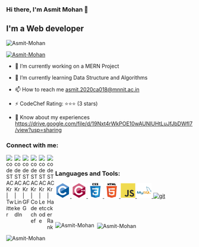### Hi there, I'm Asmit Mohan 👋 

## I'm a Web developer

<p align="left"> <img src="https://komarev.com/ghpvc/?username=Asmit-Mohan&label=Profile%20views&color=0e75b6&style=flat" alt="Asmit-Mohan" /> </p>

<p align="left"> <a href="https://github.com/ryo-ma/github-profile-trophy"><img src="https://github-profile-trophy.vercel.app/?username=Asmit-Mohan" alt="Asmit-Mohan" /></a> </p>

 - 🔭 I’m currently working on a MERN Project

 - 🌱 I’m currently learning Data Structure and Algorithms

 - 📫 How to reach me asmit.2020ca018@mnnit.ac.in

 - ⚡ CodeChef Rating: ⭐⭐⭐ (3 stars)

 - 📄 Know about my experiences https://drive.google.com/file/d/19Nxt4rWkPOE10wAUNlUHtLuJfJbDWfI7/view?usp=sharing

### Connect with me:

[<img align="left" alt="codeSTACKr | Twitter" width="22px" src="https://cdn.jsdelivr.net/npm/simple-icons@v3/icons/twitter.svg" />][twitter]
[<img align="left" alt="codeSTACKr | LinkedIn" width="22px" src="https://cdn.jsdelivr.net/npm/simple-icons@v3/icons/linkedin.svg" />][linkedin]
[<img align="left" alt="codeSTACKr | GFG" width="22px" src="https://cdn.jsdelivr.net/npm/simple-icons@3.0.1/icons/geeksforgeeks.svg" />][GFG]
[<img align="left" alt="codeSTACKr | Codechef" width="22px" src="https://cdn.jsdelivr.net/npm/simple-icons@3.1.0/icons/codechef.svg" />][Codechef]
[<img align="left" alt="codeSTACKr | Leetcode" width="22px" src="https://cdn.jsdelivr.net/npm/simple-icons@3.0.1/icons/leetcode.svg" />][Leetcode]
[<img align="left" alt="codeSTACKr | HackerRank" width="22px" src="https://cdn.jsdelivr.net/npm/simple-icons@3.0.1/icons/hackerrank.svg" />][HackerRank]

<br />

### Languages and Tools:

<p align="left"> 
<a href="#" target="_blank"> 
<img src="https://raw.githubusercontent.com/devicons/devicon/master/icons/c/c-original.svg" alt="c" width="40" height="40"/> 
</a> 
 
<a href="#" target="_blank"> 
<img src="https://raw.githubusercontent.com/devicons/devicon/master/icons/cplusplus/cplusplus-original.svg" alt="cplusplus" width="40" height="40"/> 
</a>
 
 <a href="#" target="_blank">
 <img src="https://raw.githubusercontent.com/devicons/devicon/master/icons/css3/css3-original-wordmark.svg" alt="css3" width="40" height="40"/> 
 </a> 
 
<a href="#" target="_blank"> 
<img src="https://raw.githubusercontent.com/devicons/devicon/master/icons/html5/html5-original-wordmark.svg" alt="html5" width="40" height="40"/> 
</a> 
 
 <a href="#" target="_blank">
 <img src="https://raw.githubusercontent.com/devicons/devicon/master/icons/javascript/javascript-original.svg" alt="javascript" width="40" height="40"/>
 </a>
 
<a href="#" target="_blank">
<img src="https://raw.githubusercontent.com/devicons/devicon/master/icons/mysql/mysql-original-wordmark.svg" alt="mysql" width="40" height="40"/>
</a>
 
 <a href="#" target="_blank">
 <img src="https://www.vectorlogo.zone/logos/git-scm/git-scm-icon.svg" alt="git" width="40" height="40"/>
 </a>
 
</p>
<br />
<br />

<p>
<img align="left" src="https://github-readme-stats.vercel.app/api/top-langs?username=Asmit-Mohan&show_icons=true&locale=en&layout=compact" alt="Asmit-Mohan" />
</p>

<p>&nbsp;
<img align="center" src="https://github-readme-stats.vercel.app/api?username=Asmit-Mohan&show_icons=true&locale=en" alt="Asmit-Mohan" />
</p>

<p><img align="center" src="https://github-readme-streak-stats.herokuapp.com/?user=Asmit-Mohan&" alt="Asmit-Mohan" /></p>

[twitter]: https://twitter.com/Asmit_2000
[linkedin]: https://www.linkedin.com/in/asmit-mohan-726230215/
[GFG]: https://auth.geeksforgeeks.org/user/asmit2020ca018/practice/
[Codechef]: https://www.codechef.com/users/asmit_123
[Leetcode]: https://leetcode.com/asmit_2000/
[HackerRank]: https://www.hackerrank.com/asmitmurari
